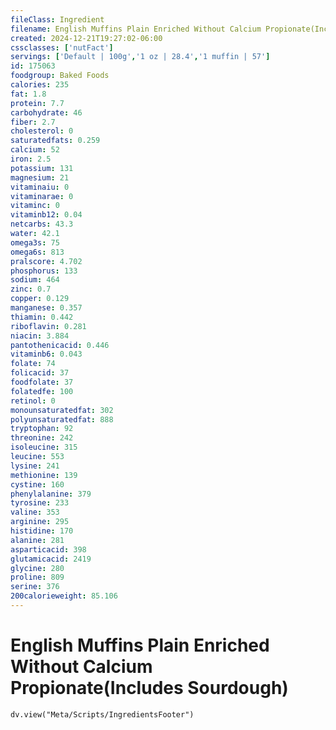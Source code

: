 ```yaml
---
fileClass: Ingredient
filename: English Muffins Plain Enriched Without Calcium Propionate(Includes Sourdough)
created: 2024-12-21T19:27:02-06:00
cssclasses: ['nutFact']
servings: ['Default | 100g','1 oz | 28.4','1 muffin | 57']
id: 175063
foodgroup: Baked Foods
calories: 235
fat: 1.8
protein: 7.7
carbohydrate: 46
fiber: 2.7
cholesterol: 0
saturatedfats: 0.259
calcium: 52
iron: 2.5
potassium: 131
magnesium: 21
vitaminaiu: 0
vitaminarae: 0
vitaminc: 0
vitaminb12: 0.04
netcarbs: 43.3
water: 42.1
omega3s: 75
omega6s: 813
pralscore: 4.702
phosphorus: 133
sodium: 464
zinc: 0.7
copper: 0.129
manganese: 0.357
thiamin: 0.442
riboflavin: 0.281
niacin: 3.884
pantothenicacid: 0.446
vitaminb6: 0.043
folate: 74
folicacid: 37
foodfolate: 37
folatedfe: 100
retinol: 0
monounsaturatedfat: 302
polyunsaturatedfat: 888
tryptophan: 92
threonine: 242
isoleucine: 315
leucine: 553
lysine: 241
methionine: 139
cystine: 160
phenylalanine: 379
tyrosine: 233
valine: 353
arginine: 295
histidine: 170
alanine: 281
asparticacid: 398
glutamicacid: 2419
glycine: 280
proline: 809
serine: 376
200calorieweight: 85.106
---
```


# English Muffins Plain Enriched Without Calcium Propionate(Includes Sourdough)

```dataviewjs
dv.view("Meta/Scripts/IngredientsFooter")
```